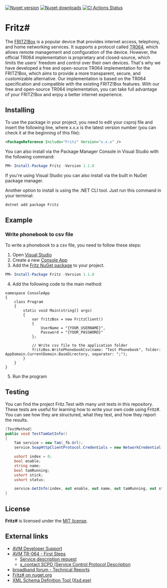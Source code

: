 
[![Nuget version](https://img.shields.io/nuget/v/Fritz)](https://www.nuget.org/packages/Blazored.LocalStorage/)
[![Nuget downloads](https://img.shields.io/nuget/dt/Fritz)](https://www.nuget.org/packages/Fritz/)
[![CI Actions Status](https://github.com/chstorb/Fritz/actions/workflows/main.yml/badge.svg)](https://github.com/chstorb/Fritz/blob/master/.github/workflows/main.yml)

# Fritz#
The [FRITZ!Box](https://avm.de/produkte/fritzbox/) is a popular device that provides internet access, telephony, and home 
networking services. It supports a protocol called [TR064](https://avm.de/service/schnittstellen/), which allows remote 
management and configuration of the device. However, the official TR064 implementation is proprietary and closed-source, 
which limits the users' freedom and control over their own devices. That's why we have developed a free and open-source 
TR064 implementation for the FRITZ!Box, which aims to provide a more transparent, secure, and customizable alternative. 
Our implementation is based on the TR064 specification and compatible with the existing FRITZ!Box features. 
With our free and open-source TR064 implementation, you can take full advantage of your FRITZ!Box and enjoy a better internet experience.

## Installing

To use the package in your project, you need to edit your csproj file and insert the following line, where x.x.x is the latest version number (you can check it at the beginning of this file):
```xml
<PackageReference Include="Fritz" Version="x.x.x" />
```

You can also install via the Package Manager Console in Visual Studio with the following command:
```PowerShell
PM> Install-Package Fritz -Version 1.1.0
```

If you're using Visual Studio you can also install via the built in NuGet package manager.

Another option to install is using the .NET CLI tool. Just run this command in your terminal:
```bash
dotnet add package Fritz
```

## Example

### Write phonebook to csv file

To write a phonebook to a csv file, you need to follow these steps:

1. Open [Visual Studio](https://visualstudio.microsoft.com/)
2. Create a new [Console App](https://learn.microsoft.com/en-us/visualstudio/get-started/csharp/tutorial-console?view=vs-2022)
3. Add the [Fritz NuGet package](https://www.nuget.org/packages/Fritz) to your project. 
```PowerShell
PM> Install-Package Fritz -Version 1.1.0
```
4. Add the following code to the main method:
```Csharp
namespace ConsoleApp
{
    class Program
    {
        static void Main(string[] args)
        {
            var fritzBox = new FritzClient()
            {
                UserName = "{YOUR_USERNAME}",
                Password = "{YOUR_PASSWORD}"
            };
                    
            // Write csv file to the application folder
            fritzBox.WritePhonebookCsv(name: "Test Phonebook", folder: AppDomain.CurrentDomain.BaseDirectory, separator: ";");
        }
    }
}
```

5. Run the program

## Testing

You can find the project Fritz.Test with many unit tests in this repository. These tests are useful for learning how to write your own code using Fritz#. 
You can see how they are structured, what they test, and how they report the results. 

```csharp
[TestMethod]
public void TestTamGetInfo()
{
    Tam service = new Tam(_fb.Url);
    service.SoapHttpClientProtocol.Credentials = new NetworkCredential(userName: _fb.UserName, password: _fb.Password);

    ushort index = 0;
    bool enable;
    string name;
    bool tamRunning;
    ushort stick;
    ushort status;

    service.GetInfo(index, out enable, out name, out tamRunning, out stick, out status);
}
```

## License

**Fritz#** is licensed under the [MIT license](https://github.com/chstorb/Fritz/blob/master/LICENSE.txt).


## External links
* [AVM Developer Support](https://avm.de/service/schnittstellen/) 
* [AVM TR-064 - First Steps](https://avm.de/fileadmin/user_upload/Global/Service/Schnittstellen/AVM_TR-064_first_steps.pdf)
  * [Service description request](http://fritz.box:49000/tr64desc.xml)
  * [x_contact SCPD (Service Control Protocol Description](http://fritz.box:49000/x_contactSCPD.xml)
* [broadband forum - Technical Reports](https://www.broadband-forum.org/standards-and-software/technical-specifications/technical-reports)
* [Fritz# on nuget.org](https://www.nuget.org/packages/Fritz)
* [XML Schema Definition Tool (Xsd.exe)](https://docs.microsoft.com/en-US/dotnet/standard/serialization/xml-schema-definition-tool-xsd-exe)
